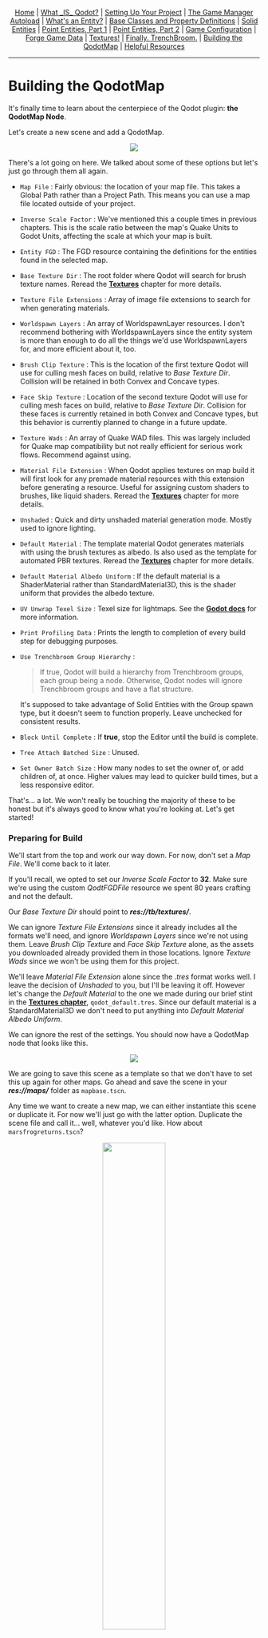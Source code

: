 <p align=center>
<a href="../readme.md">Home</a> |
<a href="docs/qodot.md">What _IS_ Qodot?</a> | 
<a href="docs/setup.md">Setting Up Your Project</a> | 
<a href="docs/gamemanager.md">The Game Manager Autoload</a> | 
<a href="docs/entities.md">What's an Entity?</a> | 
<a href="docs/baseclass.md">Base Classes and Property Definitions</a> | 
<a href="docs/solidclass.md">Solid Entities</a> | 
<a href="docs/pointclass.md">Point Entities, Part 1</a> | 
<a href="docs/pointclass2.md">Point Entities, Part 2</a> | 
<a href="docs/gameconfig.md">Game Configuration</a> | 
<a href="docs/fgd.md">Forge Game Data</a> | 
<a href="docs/textures.md">Textures!</a> | 
<a href="docs/trenchbroom.md">Finally. TrenchBroom.</a> | 
<a href="docs/qodotmap.md">Building the QodotMap</a> | 
<a href="docs/resources.md">Helpful Resources</a>
</p>

---

# Building the QodotMap

It's finally time to learn about the centerpiece of the Qodot plugin: **the QodotMap Node**.

Let's create a new scene and add a QodotMap.

<p align=center><img src="../images/qodotmap0.png">

There's a lot going on here. We talked about some of these options but let's just go through them all again.

- `Map File` : Fairly obvious: the location of your map file. This takes a Global Path rather than a Project Path. This means you can use a map file located outside of your project.

- `Inverse Scale Factor` : We've mentioned this a couple times in previous chapters. This is the scale ratio between the map's Quake Units to Godot Units, affecting the scale at which your map is built.

- `Entity FGD` : The FGD resource containing the definitions for the entities found in the selected map.

- `Base Texture Dir` : The root folder where Qodot will search for brush texture names. Reread the [**Textures**](textures.md) chapter for more details.

- `Texture File Extensions` : Array of image file extensions to search for when generating materials.

- `Worldspawn Layers` : An array of WorldspawnLayer resources. I don't recommend bothering with WorldspawnLayers since the entity system is more than enough to do all the things we'd use WorldspawnLayers for, and more efficient about it, too.

- `Brush Clip Texture` : This is the location of the first texture Qodot will use for culling mesh faces on build, relative to _Base Texture Dir_. Collision will be retained in both Convex and Concave types.

- `Face Skip Texture` : Location of the second texture Qodot will use for culling mesh faces on build, relative to _Base Texture Dir_. Collision for these faces is currently retained in both Convex and Concave types, but this behavior is currently planned to change in a future update.

- `Texture Wads` : An array of Quake WAD files. This was largely included for Quake map compatibility but not really efficient for serious work flows. Recommend against using.

- `Material File Extension` : When Qodot applies textures on map build it will first look for any premade material resources with this extension before generating a resource. Useful for assigning custom shaders to brushes, like liquid shaders. Reread the [**Textures**](textures.md) chapter for more details.

- `Unshaded` : Quick and dirty unshaded material generation mode. Mostly used to ignore lighting.

- `Default Material` : The template material Qodot generates materials with using the brush textures as albedo. Is also used as the template for automated PBR textures. Reread the [**Textures**](textures.md) chapter for more details.

- `Default Material Albedo Uniform` : If the default material is a ShaderMaterial rather than StandardMaterial3D, this is the shader uniform that provides the albedo texture.

- `UV Unwrap Texel Size` : Texel size for lightmaps. See the [**Godot docs**](https://docs.godotengine.org/en/stable/tutorials/3d/global_illumination/using_lightmap_gi.html#unwrap-on-scene-import-recommended) for more information.

- `Print Profiling Data` : Prints the length to completion of every build step for debugging purposes.

- `Use Trenchbroom Group Hierarchy` :
    > If true, Qodot will build a hierarchy from Trenchbroom groups, each group being a node. Otherwise, Qodot nodes will ignore Trenchbroom groups and have a flat structure.

    It's supposed to take advantage of Solid Entities with the Group spawn type, but it doesn't seem to function properly. Leave unchecked for consistent results.

- `Block Until Complete` : If **true**, stop the Editor until the build is complete.

- `Tree Attach Batched Size` : Unused.

- `Set Owner Batch Size` : How many nodes to set the owner of, or add children of, at once. Higher values may lead to quicker build times, but a less responsive editor.

That's... a lot. We won't really be touching the majority of these to be honest but it's always good to know what you're looking at. Let's get started!

### Preparing for Build

We'll start from the top and work our way down. For now, don't set a _Map File_. We'll come back to it later.

If you'll recall, we opted to set our _Inverse Scale Factor_ to **32**. Make sure we're using the custom _QodtFGDFile_ resource we spent 80 years crafting and not the default.

Our _Base Texture Dir_ should point to ***res://tb/textures/***.

We can ignore _Texture File Extensions_ since it already includes all the formats we'll need, and ignore _Worldspawn Layers_ since we're not using them. Leave _Brush Clip Texture_ and _Face Skip Texture_ alone, as the assets you downloaded already provided them in those locations. Ignore _Texture Wads_ since we won't be using them for this project.

We'll leave _Material File Extension_ alone since the _.tres_ format works well. I leave the decision of _Unshaded_ to you, but I'll be leaving it off. However let's change the _Default Material_ to the one we made during our brief stint in the [**Textures chapter**](textures.md#why-are-my-textures-blurry), `qodot_default.tres`. Since our default material is a StandardMaterial3D we don't need to put anything into _Default Material Albedo Uniform_.

We can ignore the rest of the settings. You should now have a QodotMap node that looks like this.

<p align=center><img src="../images/qodotmap1.png">

We are going to save this scene as a template so that we don't have to set this up again for other maps. Go ahead and save the scene in your ***res://maps/*** folder as `mapbase.tscn`.

Any time we want to create a new map, we can either instantiate this scene or duplicate it. For now we'll just go with the latter option. Duplicate the scene file and call it... well, whatever you'd like. How about `marsfrogreturns.tscn`?

<p align=center><img src="../images/tb1.png" width=50%><br>

## Time to Build

In your definitely-named `marsfrogreturns.tscn`, go ahead and give the _QodotMap_ node the location of the map file we made earlier. With the QodotMap selected, at the top of the Editor you should see some buttons.

<p align=center><img src="../images/qodotmap2.png">

- **Quick Build** : Quickly builds the map without setting ownership to any nodes. Build does not persist outside of the edited scene and disappears upon testing or closing the scene file. Only intended to give a quick preview.

- **Full Build** : Fully constructs the map and assigns ownership to nodes, allowing them to persist in the scene and be saved.

- **Unwrap UV2** : Unwraps the Worldspawn mesh's UV2 for lightmapping. This does not unwrap anything not merged with Worldspawn. Not to worry though, our [**func_geo script automatically unwraps our UV2 upon build**](solidclass.md#writing-our-func_geogd-script) so we don't have to worry about it.

Go ahead. Perform a **Full Build**.

If you did everything correctly up until this point, you should end up with something like this.

<p align=center><img src="../images/qodotmap3.png">

When you test it out you should notice one of the Marsfrogs has _vanished_. This was the one we set the `appearance_flag` to `Not on Normal`. You'll also hear our **Sound3D** play the music cue that came with the assets you downloaded earlier, the one we set by filepath.

<p align=center><img src="../images/qodotmap4.png">

Wait a few moments for the music cue to finish playing and the Sound3D will then call Game Manager's `use_targerts` method, triggering the **Marsfrog** to do a little dance while also printing a message in the Output.

> _NOTE: While the Game Manager only calls the Utility Function's `print()` method, you can replace it with any custom UI messaging method or signal to display in-game on-screen text._

***Hello world! Look at little Marsfrog go!***

<p align=center><img src="../images/qodotmap5.png">

Incredible work! Congratulations! You've gone from nothing to successfully watching a little Marsfrog dance to the end of a silly music cue, completely mapped out in TrenchBroom!

And that's really all there is to it. Every single entity you will ever make follows these basic design ideas. It may seem a bit overwhelming to some of you, but all it takes is a little bit more practice and familiarity and it will quickly become second nature.

And before you know it, you'll have that `func_door` opening by auto-generated `trigger_volume` in no time at all.

<p align=center><img src="../images/congratulations.png">

---

<p align=center>
<a href="../readme.md">Home</a> |
<a href="docs/qodot.md">What _IS_ Qodot?</a> | 
<a href="docs/setup.md">Setting Up Your Project</a> | 
<a href="docs/gamemanager.md">The Game Manager Autoload</a> | 
<a href="docs/entities.md">What's an Entity?</a> | 
<a href="docs/baseclass.md">Base Classes and Property Definitions</a> | 
<a href="docs/solidclass.md">Solid Entities</a> | 
<a href="docs/pointclass.md">Point Entities, Part 1</a> | 
<a href="docs/pointclass2.md">Point Entities, Part 2</a> | 
<a href="docs/gameconfig.md">Game Configuration</a> | 
<a href="docs/fgd.md">Forge Game Data</a> | 
<a href="docs/textures.md">Textures!</a> | 
<a href="docs/trenchbroom.md">Finally. TrenchBroom.</a> | 
<a href="docs/qodotmap.md">Building the QodotMap</a> | 
<a href="docs/resources.md">Helpful Resources</a>
</p>